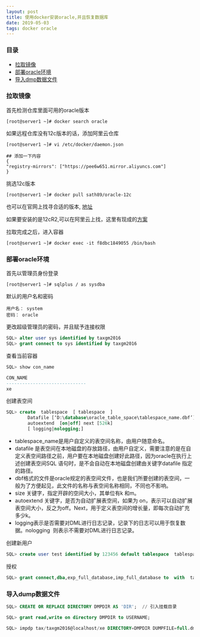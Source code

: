 ```yaml
---
layout: post
title: 使用docker安装oracle,并且恢复数据库
date: 2019-05-03
tags: docker oracle
---
```


### 目录

* [拉取镜像](#get-image)
* [部署oracle环境](#set-env)
* [导入dmp数据文件](#dump)

### <a name="get-image"></a>拉取镜像

首先检测仓库里面可用的oracle版本

```
[root@server1 ~]# docker search oracle
```

如果远程仓库没有12c版本的话，添加阿里云仓库

```shell 
[root@server1 ~]# vi /etc/docker/daemon.json

## 添加一下内容
{
"registry-mirrors": ["https://pee6w651.mirror.aliyuncs.com"]
}
```

挑选12c版本

```shell
[root@server1 ~]# docker pull sath89/oracle-12c
```

也可以在官网上找寻合适的版本, [地址](https://container-registry.oracle.com/pls/apex/f?p=113:1:115813330162073::NO:1:P1_BUSINESS_AREA:3)

如果要安装的是12cR2,可以在阿里云上找，这里有现成的[方案](https://blog.csdn.net/another_liu/article/details/89436340)


拉取完成之后，进入容器

```shell
[root@server1 ~]# docker exec -it f8dbc1849055 /bin/bash
```



### <a name="set-env"></a>部署oracle环境

首先以管理员身份登录

```shell
[root@server1 ~]# sqlplus / as sysdba 
```

默认的用户名和密码
```
用户名： system
密码： oracle
```

更改超级管理员的密码，并且赋予连接权限

```sql
SQL> alter user sys identified by taxgm2016
SQL> grant connect to sys identified by taxgm2016
```

查看当前容器
```sql
SQL> show con_name

CON_NAME
------------------------------
xe
```

创建表空间
```sql
SQL> create  tablespace  [ tablespace  ]
        Datafile [‘D:\database\oracle_table_space\tablespace_name.dbf’] size [1024m]
        autoextend  [on|off] next [526k]  
        [ logging|nologging;]
```

+ tablespace_name是用户自定义的表空间名称，由用户随意命名。
+ datafile 是表空间在本地磁盘的存放路径，由用户自定义，需要注意的是在自定义表空间路径之前，用户要在本地磁盘创建好此路径，因为oracle在执行上述创建表空间SQL 语句时，是不会自动在本地磁盘创建由关键字datafile 指定的路径。
+ dbf格式的文件是oracle规定的表空间文件，也是我们所要创建的表空间，一般为了方便起见，此文件的名称与表空间名称相同，不同也不影响。
+ size 关键字，指定开辟的空间大小，其单位有k 和m。
+ autoextend 关键字，是否为自动扩展表空间，如果为 on，表示可以自动扩展表空间大小，反之为off。Next，用于定义表空间的增长量，即每次自动扩充多少k。
+ logging表示是否需要对DML进行日志记录，记录下的日志可以用于恢复数据。nologging  则表示不需要对DML进行日志记录。

创建新用户

```sql
SQL> create user test identified by 123456 default tablespace  tablespace_name  ;   //其中test为用户名，123456为密码
```

授权

```sql
SQL> grant connect,dba,exp_full_database,imp_full_database to  with  tablespace_name   admin option;
```

### <a name="dump"></a>导入dump数据文件

```sql
SQL> CREATE OR REPLACE DIRECTORY DMPDIR AS 'DIR';  // 引入挂载目录

SQL> grant read,write on directory DMPDIR to USERNAME;

SQL> impdp tax/taxgm2016@localhost/xe DIRECTORY=DMPDIR DUMPFILE=full.dmp  logfile=oracle.log
```

